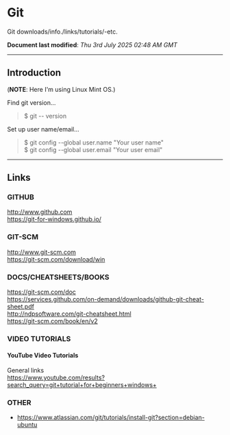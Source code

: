 # Git
Git downloads/info./links/tutorials/-etc.

**Document last modified**: *Thu 3rd July 2025 02:48 AM GMT*   

-----

## Introduction

(**NOTE**: Here I'm using Linux Mint OS.)  

Find git version...  

> $ git -- version  

Set up user name/email...  

> $ git config --global user.name "Your user name"    
> $ git config --global user.email "Your user email"     


-----

## Links

### GITHUB

http://www.github.com  
https://git-for-windows.github.io/  

### GIT-SCM

http://www.git-scm.com  
https://git-scm.com/download/win  

### DOCS/CHEATSHEETS/BOOKS

https://git-scm.com/doc  
https://services.github.com/on-demand/downloads/github-git-cheat-sheet.pdf  
http://ndpsoftware.com/git-cheatsheet.html  
https://git-scm.com/book/en/v2  

### VIDEO TUTORIALS

#### YouTube Video Tutorials

General links  
https://www.youtube.com/results?search_query=git+tutorial+for+beginners+windows+  

### OTHER

- https://www.atlassian.com/git/tutorials/install-git?section=debian-ubuntu
